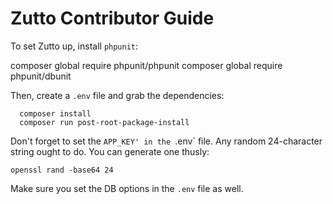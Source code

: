 # Zutto Contributor Guide
To set Zutto up, install `phpunit`:

  composer global require phpunit/phpunit
  composer global require phpunit/dbunit

Then, create a `.env` file and grab the dependencies:

      composer install
      composer run post-root-package-install

Don't forget to set the `APP_KEY' in the `.env` file. Any random 24-character string ought to do. You can generate one thusly:
    
    openssl rand -base64 24

Make sure you set the DB options in the `.env` file as well.
